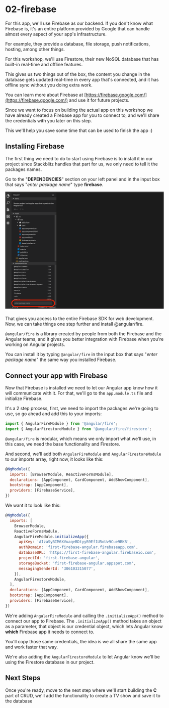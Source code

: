 # 02-firebase

For this app, we'll use Firebase as our backend. If you don't know what Firebase is, it's an entire platform provided by Google that can handle almost every aspect of your app's infrastructure.

For example, they provide a database, file storage, push notifications, hosting, among other things.

For this workshop, we'll use Firestore, their new NoSQL database that has built-in real-time and offline features.

This gives us two things out of the box, the content you change in the database gets updated real-time in every app that's connected, and it has offline sync without you doing extra work.

You can learn more about Firebase at [https://firebase.google.com/](https://firebase.google.com/) and use it for future projects.

Since we want to focus on building the actual app on this workshop we have already created a Firebase app for you to connect to, and we'll share the credentials with you later on this step.

This we'll help you save some time that can be used to finish the app :)

## Installing Firebase

The first thing we need to do to start using Firebase is to install it in our project since Stackblitz handles that part for us, we only need to tell it the packages names.

Go to the "**DEPENDENCIES**" section on your left panel and in the input box that says "_enter package name_" type **firebase**.

![Install Firebase](img/install-firebase.png)

That gives you access to the entire Firebase SDK for web development. Now, we can take things one step further and install @angular/fire.

`@angular/fire` is a library created by people from both the Firebase and the Angular teams, and it gives you better integration with Firebase when you're working on Angular projects.

You can install it by typing `@angular/fire` in the input box that says "_enter package name_" the same way you installed Firebase.

## Connect your app with Firebase

Now that Firebase is installed we need to let our Angular app know how it will communicate with it. For that, we'll go to the `app.module.ts` file and initialize Firebase.

It's a 2 step process, first, we need to import the packages we're going to use, so go ahead and add this to your imports:

```js
import { AngularFireModule } from '@angular/fire';
import { AngularFirestoreModule } from '@angular/fire/firestore';
```

`@angular/fire` is modular, which means we only import what we'll use, in this case, we need the base functionality and Firestore.

And second, we'll add both `AngularFireModule` and `AngularFirestoreModule` to our imports array, right now, it looks like this:

```js
@NgModule({
  imports: [BrowserModule, ReactiveFormsModule],
  declarations: [AppComponent, CardComponent, AddShowComponent],
  bootstrap: [AppComponent],
  providers: [FirebaseService],
})
```

We want it to look like this:

```js
@NgModule({
  imports: [
    BrowserModule,
    ReactiveFormsModule,
    AngularFireModule.initializeApp({
      apiKey: 'AIzaSyBIM6XVuaqeBDtyyB9Ef1U5oUv9Cue9BK8',
      authDomain: 'first-firebase-angular.firebaseapp.com',
      databaseURL: 'https://first-firebase-angular.firebaseio.com',
      projectId: 'first-firebase-angular',
      storageBucket: 'first-firebase-angular.appspot.com',
      messagingSenderId: '306103315077',
    }),
    AngularFirestoreModule,
  ],
  declarations: [AppComponent, CardComponent, AddShowComponent],
  bootstrap: [AppComponent],
  providers: [FirebaseService],
})
```

We're adding `AngularFireModule` and calling the `.initializeApp()` method to connect our app to Firebase. The `.initializeApp()` method takes an object as a parameter, that object is our credential object, which lets Angular know **which** Firebase app it needs to connect to.

You'll copy those same credentials, the idea is we all share the same app and work faster that way.

We're also adding the `AngularFirestoreModule` to let Angular know we'll be using the Firestore database in our project.

## Next Steps

Once you're ready, move to the next step where we'll start building the **C** part of CRUD, we'll add the functionality to create a TV show and save it to the database
